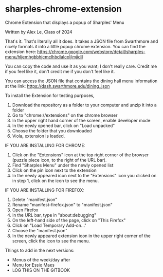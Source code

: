 # sharples-chrome-extension
Chrome Extension that displays a popup of Sharples' Menu

Written by Alex Le, Class of 2024

That's it. That's literally all it does. 
It takes a JSON file from Swarthmore and nicely formats it
into a little popup chrome extension. You can find the 
extension here:
https://chrome.google.com/webstore/detail/sharples-menu/hljemhgbbhjcmclhbdlalcoljlmjidll

You can copy the code and use it as you want; I don't really
care. Credit me if you feel like it, don't credit me if you
don't feel like it.

You can access the JSON file that contains the dining hall
menu information at the link:
https://dash.swarthmore.edu/dining_json

To install the Extension for testing purposes,
1) Download the repository as a folder to your computer and
unzip it into a folder
2) Go to "chrome://extensions" on the chrome browser
3) In the upper right hand corner of the screen, enable
developer mode
4) In the newly opened bar, click on "Load unpacked"
5) Choose the folder that you downloaded 
6) Viola, extension is loaded.

IF YOU ARE INSTALLING FOR CHROME:
1) Click on the "Extensions" icon at the top right corner of 
the browser (puzzle piece icon, to the right of the URL bar).
2) Find "Sharples Menu" under the newly opened list
3) Click on the pin icon next to the extension
4) In the newly appeared icon next to the "Extensions" icon 
you clicked on in step 1, click on the icon to see the menu.

IF YOU ARE INSTALLING FOR FIREFOX:
1) Delete "manifest.json"
2) Rename "manifest-firefox.json" to "manifest.json"
3) Open Firefox
4) In the URL bar, type in "about:debugging"
5) On the left-hand side of the page, click on "This Firefox"
6) Click on "Load Temporary Add-on..."
7) Choose the "manifest.json"
8) In the newly appeared extension icon in the upper right
corner of the screen, click the icon to see the menu.


Things to add in the next versions:
 - Menus of the week/day after
 - Menu for Essie Maes
 - LOG THIS ON THE GITBOOK
